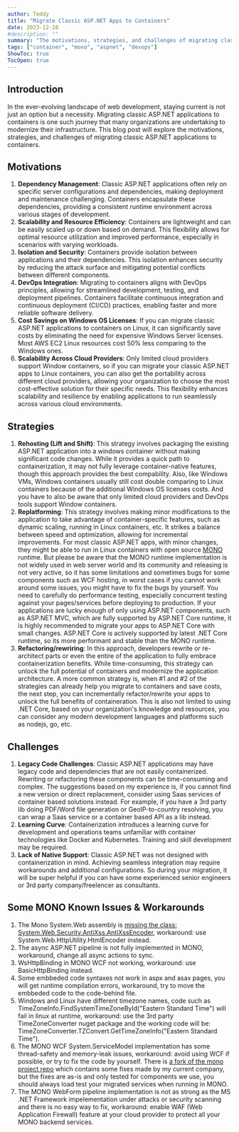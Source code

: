 ```yaml
---
author: Teddy
title: "Migrate Classic ASP.NET Apps to Containers"
date: 2023-12-28
#description: ""
summary: "The motivations, strategies, and challenges of migrating classic ASP.NET applications to containers"
tags: ["container", "mono", "aspnet", "devops"]
ShowToc: true
TocOpen: true
---
```

## Introduction

In the ever-evolving landscape of web development, staying current is not just an option but a necessity. Migrating classic ASP.NET applications to containers is one such journey that many organizations are undertaking to modernize their infrastructure. This blog post will explore the motivations, strategies, and challenges of migrating classic ASP.NET applications to containers.

## Motivations

1. **Dependency Management**: Classic ASP.NET applications often rely on specific server configurations and dependencies, making deployment and maintenance challenging. Containers encapsulate these dependencies, providing a consistent runtime environment across various stages of development.
2. **Scalability and Resource Efficiency**: Containers are lightweight and can be easily scaled up or down based on demand. This flexibility allows for optimal resource utilization and improved performance, especially in scenarios with varying workloads.
3. **Isolation and Security**: Containers provide isolation between applications and their dependencies. This isolation enhances security by reducing the attack surface and mitigating potential conflicts between different components.
4. **DevOps Integration**: Migrating to containers aligns with DevOps principles, allowing for streamlined development, testing, and deployment pipelines. Containers facilitate continuous integration and continuous deployment (CI/CD) practices, enabling faster and more reliable software delivery.
5. **Cost Savings on Windows OS Licenses**: If you can migrate classic ASP.NET applications to containers on Linux, it can significantly save costs by eliminating the need for expensive Windows Server licenses. Most AWS EC2 Linux resources cost 50% less comparing to the Windows ones.
6. **Scalability Across Cloud Providers**: Only limited cloud providers support Window containers, so if you can migrate your classic ASP.NET apps to Linux containers, you can also get the portability across different cloud providers, allowing your organization to choose the most cost-effective solution for their specific needs. This flexibility enhances scalability and resilience by enabling applications to run seamlessly across various cloud environments.

## Strategies

1. **Rehosting (Lift and Shift)**: This strategy involves packaging the existing ASP.NET application into a windows container without making significant code changes. While it provides a quick path to containerization, it may not fully leverage container-native features, though this approach provides the best compability. Also, like Windows VMs, Windows containers usually still cost double comparing to Linux containers because of the additional Windows OS licenses costs. And you have to also be aware that only limited cloud providers and DevOps tools support Window containers.
2. **Replatforming**: This strategy involves making minor modifications to the application to take advantage of container-specific features, such as dynamic scaling, running in Linux containers, etc. It strikes a balance between speed and optimization, allowing for incremental improvements. For most classic ASP.NET apps, with minor changes, they might be able to run in Linux containers with open source [MONO](https://www.mono-project.com/) runtime. But please be aware that the MONO runtime implementation is not widely used in web server world and its community and releasing is not very active, so it has some limitations and sometimes bugs for some components such as WCF hosting, in worst cases if you cannot work around some issues, you might have to fix the bugs by yourself. You need to carefully do performance testing, especially concurrent testing against your pages/services before deploying to production. If your applications are lucky enough of only using ASP.NET components, such as ASP.NET MVC, which are fully supported by ASP.NET Core runtime, it is highly recommended to migrate your apps to ASP.NET Core with small changes. ASP.NET Core is actively supported by latest .NET Core runtime, so its more performant and stable than the MONO runtime.
3. **Refactoring/rewriring**: In this approach, developers rewrite or re-architect parts or even the entire of the application to fully embrace containerization benefits. While time-consuming, this strategy can unlock the full potential of containers and modernize the application architecture. A more common strategy is, when #1 and #2 of the strategies can already help you migrate to containers and save costs, the next step, you can incrementally refactor/rewrite your apps to unlock the full benefits of containeration. This is also not limited to using .NET Core, based on your organization's knowledge and resources, you can consider any modern development languages and platforms such as nodejs, go, etc.

## Challenges

1. **Legacy Code Challenges**: Classic ASP.NET applications may have legacy code and dependencies that are not easily containerized. Rewriting or refactoring these components can be time-consuming and complex. The suggestions based on my experience is, if you cannot find a new version or direct replacement, consider using Saas services of container based solutions instead. For example, if you have a 3rd party lib doing PDF/Word file generation or GeoIP-to-country resolving, you can wrap a Saas service or a container based API as a lib instead.
2. **Learning Curve**: Containerization introduces a learning curve for development and operations teams unfamiliar with container technologies like Docker and Kubernetes. Training and skill development may be required.
3. **Lack of Native Support**: Classic ASP.NET was not designed with containerization in mind. Achieving seamless integration may require workarounds and additional configurations. So during your migration, it will be super helpful if you can have some experienced senior engineers or 3rd party company/freelencer as consultants.

## Some MONO Known Issues & Workarounds

1. The Mono System.Web assembly is [missing the class: System.Web.Security.AntiXss.AntiXssEncoder](https://github.com/mono/mono/issues/13147), workaround: use System.Web.HttpUtility.HtmlEncoder instead.
2. The async ASP.NET pipeline is not fully implemented in MONO, workaround, change all async actions to sync.
3. WsHttpBinding in MONO WCF not working, workaround: use BasicHttpBinding instead.
4. Some embbeded code syntaxes not work in aspx and asax pages, you will get runtime compilation errors, workaround, try to move the embbeded code to the code-behind file.
5. Windows and Linux have different timezone names, code such as TimeZoneInfo.FindSystemTimeZoneById("Eastern Standard Time") will fail in linux at runtime, workaround: use the 3rd party TimeZoneConverter nuget package and the working code will be: TimeZoneConverter.TZConvert.GetTimeZoneInfo("Eastern Standard Time").
6. The MONO WCF System.ServiceModel implementation has some thread-safety and memory-leak issues, workaround: avoid using WCF if possible, or try to fix the code by yourself. There is [a fork of the mono project repo](https://github.com/ef-labs/mono) which contains some fixes made by my current company, but the fixes are as-is and only tested for components we use, you should always load test your migrated services when running in MONO.
7. The MONO WebForm pipeline implementation is not as strong as the MS .NET Framework impelementation under attacks or security scanning and there is no easy way to fix, workaround: enable WAF (Web Application Firewall) feature at your cloud provider to protect all your MONO backend services.
